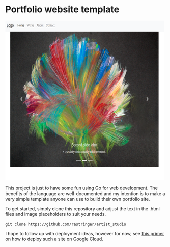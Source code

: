 # Portfolio website template

<img src="images/artist_studio_sample.png" width="500" height="500" />

This project is just to have some fun using Go for web development. The benefits of the language are well-documented and my intention is to make a very simple template anyone can use to build their own portfolio site. 

To get started, simply clone this repository and adjust the text in the .html files and image placeholders to suit your needs.

```
git clone https://github.com/rastringer/artist_studio
```

I hope to follow up with deployment ideas, however for now, see [this primer](https://cloud.google.com/appengine/docs/standard/go/quickstart) on how to deploy such a site on Google Cloud. 